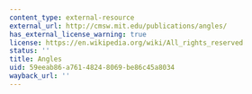```yaml
---
content_type: external-resource
external_url: http://cmsw.mit.edu/publications/angles/
has_external_license_warning: true
license: https://en.wikipedia.org/wiki/All_rights_reserved
status: ''
title: Angles
uid: 59eeab86-a761-4824-8069-be86c45a8034
wayback_url: ''
---
```

